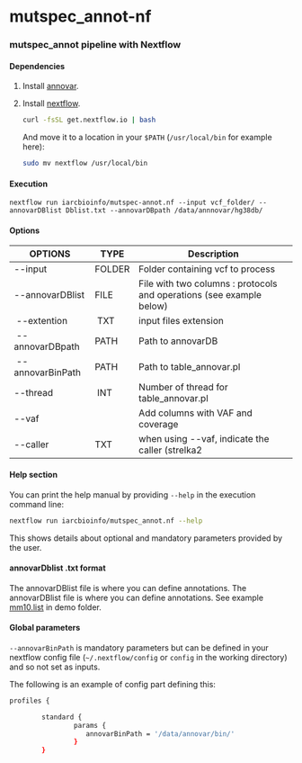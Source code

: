 # mutspec_annot-nf
### mutspec_annot pipeline with Nextflow

#### Dependencies
1. Install [annovar](http://annovar.openbioinformatics.org/en/latest/user-guide/download/).
2. Install [nextflow](http://www.nextflow.io/).

	```bash
	curl -fsSL get.nextflow.io | bash
	```
	And move it to a location in your `$PATH` (`/usr/local/bin` for example here):
	```bash
	sudo mv nextflow /usr/local/bin
	```

#### Execution

 `nextflow run iarcbioinfo/mutspec-annot.nf --input vcf_folder/ --annovarDBlist Dblist.txt --annovarDBpath /data/annnovar/hg38db/`

#### Options

| OPTIONS | TYPE | Description |
|-------- | ---- | ----------- |
| --input | FOLDER | Folder containing vcf to process |
| --annovarDBlist | FILE | File with two columns : protocols and operations (see example below) |
| --extention | TXT | input files extension |
| --annovarDBpath | PATH | Path to annovarDB |
| --annovarBinPath | PATH | Path to table_annovar.pl |
| --thread | INT | Number of thread for table_annovar.pl |
| --vaf |  | Add columns with VAF and coverage |
| --caller | TXT | when using --vaf, indicate the caller (strelka2|mutect2|haplotypecaller) |

#### Help section
You can print the help manual by providing `--help` in the execution command line:
```bash
nextflow run iarcbioinfo/mutspec_annot.nf --help
```
This shows details about optional and mandatory parameters provided by the user.  

#### annovarDblist  .txt format
The annovarDBlist file is where you can define annotations. The annovarDBlist file is where you can define annotations. See example [mm10.list](https://github.com/IARCbioinfo/mutspec_annot/blob/master/demo/mm10.list) in demo folder.


#### Global parameters
```--annovarBinPath``` is mandatory parameters but can be defined in your nextflow config file (```~/.nextflow/config``` or ```config``` in the working directory) and so not set as inputs.

The following is an example of config part defining this:
```bash
profiles {

        standard {
                params {
                   annovarBinPath = '/data/annovar/bin/'
                }
        }
```
